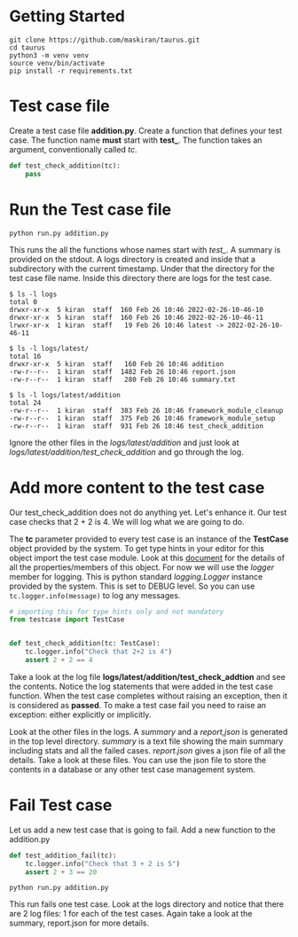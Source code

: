 # Getting Started

```
git clone https://github.com/maskiran/taurus.git
cd taurus
python3 -m venv venv
source venv/bin/activate
pip install -r requirements.txt
```

# Test case file

Create a test case file **addition.py**. Create a function that defines your test case. The function name **must** start with **test_**. The function takes an argument, conventionally called *tc*. 

```python
def test_check_addition(tc):
    pass
```

# Run the Test case file

```
python run.py addition.py
```

This runs the all the functions whose names start with *test_*. A summary is provided on the stdout. A logs directory is created and inside that a subdirectory with the current timestamp. Under that the directory for the test case file name. Inside this directory there are logs for the test case.

```
$ ls -l logs
total 0
drwxr-xr-x  5 kiran  staff  160 Feb 26 10:46 2022-02-26-10-46-10
drwxr-xr-x  5 kiran  staff  160 Feb 26 10:46 2022-02-26-10-46-11
lrwxr-xr-x  1 kiran  staff   19 Feb 26 10:46 latest -> 2022-02-26-10-46-11

$ ls -l logs/latest/
total 16
drwxr-xr-x  5 kiran  staff   160 Feb 26 10:46 addition
-rw-r--r--  1 kiran  staff  1482 Feb 26 10:46 report.json
-rw-r--r--  1 kiran  staff   280 Feb 26 10:46 summary.txt

$ ls -l logs/latest/addition
total 24
-rw-r--r--  1 kiran  staff  383 Feb 26 10:46 framework_module_cleanup
-rw-r--r--  1 kiran  staff  375 Feb 26 10:46 framework_module_setup
-rw-r--r--  1 kiran  staff  931 Feb 26 10:46 test_check_addition
```

Ignore the other files in the *logs/latest/addition* and just look at *logs/latest/addition/test_check_addition*
and go through the log.

# Add more content to the test case
Our test_check_addition does not do anything yet. Let's enhance it. Our test case checks that 2 + 2 is 4. We will log what we are going to do.

The **tc** parameter provided to every test case is an instance of the **TestCase** object provided by the system. To get type hints in your editor for this object import the test case module. Look at this [document](test_case_object.md) for the details of all the properties/members of this object. For now we will use the *logger* member for logging. This is python standard *logging.Logger* instance provided by the system. This is set to DEBUG level. So you can use `tc.logger.info(message)` to log any messages.

```python
# importing this for type hints only and not mandatory
from testcase import TestCase


def test_check_addition(tc: TestCase):
    tc.logger.info("Check that 2+2 is 4")
    assert 2 + 2 == 4
```

Take a look at the log file **logs/latest/addition/test_check_addtion** and see the contents. Notice the log statements that were added in the test case function. When the test case completes without raising an exception, then it is considered as **passed**. To make a test case fail you need to raise an exception: either explicitly or implicitly.

Look at the other files in the logs. A *summary* and a *report,json* is generated in the top level directory. *summary* is a text file showing the main summary including stats and all the failed cases. *report.json* gives a json file of all the details. Take a look at these files. You can use the json file to store the contents in a database or any other test case management system.

# Fail Test case
Let us add a new test case that is going to fail. Add a new function to the addition.py

```python
def test_addition_fail(tc):
    tc.logger.info("Check that 3 + 2 is 5")
    assert 2 + 3 == 20
```

```
python run.py addition.py
```

This run fails one test case. Look at the logs directory and notice that there are 2 log files: 1 for each of the test cases. Again take a look at the summary, report.json for more details.